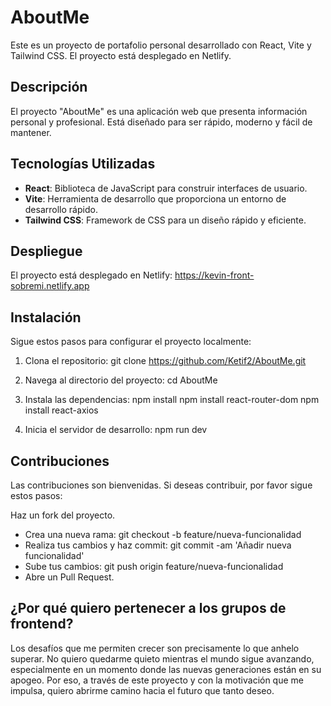 # AboutMe

Este es un proyecto de portafolio personal desarrollado con React, Vite y Tailwind CSS. El proyecto está desplegado en Netlify.

## Descripción

El proyecto "AboutMe" es una aplicación web que presenta información personal y profesional. Está diseñado para ser rápido, moderno y fácil de mantener.

## Tecnologías Utilizadas

- **React**: Biblioteca de JavaScript para construir interfaces de usuario.
- **Vite**: Herramienta de desarrollo que proporciona un entorno de desarrollo rápido.
- **Tailwind CSS**: Framework de CSS para un diseño rápido y eficiente.

## Despliegue
El proyecto está desplegado en Netlify: https://kevin-front-sobremi.netlify.app

## Instalación

Sigue estos pasos para configurar el proyecto localmente:

1. Clona el repositorio:
   git clone https://github.com/Ketif2/AboutMe.git

2. Navega al directorio del proyecto:
  cd AboutMe

3. Instala las dependencias:
  npm install
  npm install react-router-dom
  npm install react-axios

4. Inicia el servidor de desarrollo:
  npm run dev

## Contribuciones
Las contribuciones son bienvenidas. Si deseas contribuir, por favor sigue estos pasos:

Haz un fork del proyecto.
- Crea una nueva rama: git checkout -b feature/nueva-funcionalidad
- Realiza tus cambios y haz commit: git commit -am 'Añadir nueva funcionalidad'
- Sube tus cambios: git push origin feature/nueva-funcionalidad
- Abre un Pull Request.

## ¿Por qué quiero pertenecer a los grupos de frontend?
Los desafíos que me permiten crecer son precisamente lo que anhelo superar. No quiero quedarme quieto mientras el mundo sigue avanzando, especialmente en un momento donde las nuevas generaciones están en su apogeo. Por eso, a través de este proyecto y con la motivación que me impulsa, quiero abrirme camino hacia el futuro que tanto deseo.
